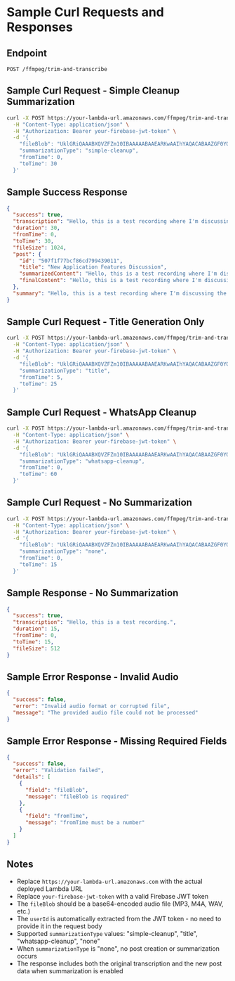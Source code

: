 # Sample Curl Requests and Responses

## Endpoint
`POST /ffmpeg/trim-and-transcribe`

## Sample Curl Request - Simple Cleanup Summarization

```bash
curl -X POST https://your-lambda-url.amazonaws.com/ffmpeg/trim-and-transcribe \
  -H "Content-Type: application/json" \
  -H "Authorization: Bearer your-firebase-jwt-token" \
  -d '{
    "fileBlob": "UklGRiQAAABXQVZFZm10IBAAAAABAAEARKwAAIhYAQACABAAZGF0YQAAAAA=",
    "summarizationType": "simple-cleanup",
    "fromTime": 0,
    "toTime": 30
  }'
```

## Sample Success Response

```json
{
  "success": true,
  "transcription": "Hello, this is a test recording where I'm discussing the new features we're implementing in our application. Um, so basically we're adding some really cool functionality that will help users, you know, manage their content better.",
  "duration": 30,
  "fromTime": 0,
  "toTime": 30,
  "fileSize": 1024,
  "post": {
    "id": "507f1f77bcf86cd799439011",
    "title": "New Application Features Discussion",
    "summarizedContent": "Hello, this is a test recording where I'm discussing the new features we're implementing in our application. We're adding functionality that will help users manage their content better.",
    "finalContent": "Hello, this is a test recording where I'm discussing the new features we're implementing in our application. We're adding functionality that will help users manage their content better."
  },
  "summary": "Hello, this is a test recording where I'm discussing the new features we're implementing in our application. We're adding functionality that will help users manage their content better."
}
```

## Sample Curl Request - Title Generation Only

```bash
curl -X POST https://your-lambda-url.amazonaws.com/ffmpeg/trim-and-transcribe \
  -H "Content-Type: application/json" \
  -H "Authorization: Bearer your-firebase-jwt-token" \
  -d '{
    "fileBlob": "UklGRiQAAABXQVZFZm10IBAAAAABAAEARKwAAIhYAQACABAAZGF0YQAAAAA=",
    "summarizationType": "title",
    "fromTime": 5,
    "toTime": 25
  }'
```

## Sample Curl Request - WhatsApp Cleanup

```bash
curl -X POST https://your-lambda-url.amazonaws.com/ffmpeg/trim-and-transcribe \
  -H "Content-Type: application/json" \
  -H "Authorization: Bearer your-firebase-jwt-token" \
  -d '{
    "fileBlob": "UklGRiQAAABXQVZFZm10IBAAAAABAAEARKwAAIhYAQACABAAZGF0YQAAAAA=",
    "summarizationType": "whatsapp-cleanup",
    "fromTime": 0,
    "toTime": 60
  }'
```

## Sample Curl Request - No Summarization

```bash
curl -X POST https://your-lambda-url.amazonaws.com/ffmpeg/trim-and-transcribe \
  -H "Content-Type: application/json" \
  -H "Authorization: Bearer your-firebase-jwt-token" \
  -d '{
    "fileBlob": "UklGRiQAAABXQVZFZm10IBAAAAABAAEARKwAAIhYAQACABAAZGF0YQAAAAA=",
    "summarizationType": "none",
    "fromTime": 0,
    "toTime": 15
  }'
```

## Sample Response - No Summarization

```json
{
  "success": true,
  "transcription": "Hello, this is a test recording.",
  "duration": 15,
  "fromTime": 0,
  "toTime": 15,
  "fileSize": 512
}
```

## Sample Error Response - Invalid Audio

```json
{
  "success": false,
  "error": "Invalid audio format or corrupted file",
  "message": "The provided audio file could not be processed"
}
```

## Sample Error Response - Missing Required Fields

```json
{
  "success": false,
  "error": "Validation failed",
  "details": [
    {
      "field": "fileBlob",
      "message": "fileBlob is required"
    },
    {
      "field": "fromTime",
      "message": "fromTime must be a number"
    }
  ]
}
```

## Notes

- Replace `https://your-lambda-url.amazonaws.com` with the actual deployed Lambda URL
- Replace `your-firebase-jwt-token` with a valid Firebase JWT token
- The `fileBlob` should be a base64-encoded audio file (MP3, M4A, WAV, etc.)
- The `userId` is automatically extracted from the JWT token - no need to provide it in the request body
- Supported `summarizationType` values: "simple-cleanup", "title", "whatsapp-cleanup", "none"
- When `summarizationType` is "none", no post creation or summarization occurs
- The response includes both the original transcription and the new post data when summarization is enabled
